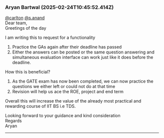 ### Aryan Bartwal (2025-02-24T10:45:52.414Z)

[@carlton](/u/carlton) [@s.anand](/u/s.anand)  
Dear team,  
Greetings of the day

I am writing this to request for a functionality

  1. Practice the GAs again after their deadline has passed
  2. Either the answers can be posted or the same question answering and simultaneous evaluation interface can work just like it does before the deadline.

How this is beneficial?

  1. As the GATE exam has now been completed, we can now practice the questions we either left or could not do at that time
  2. Revision will help us ace the ROE, project and end term

Overall this will increase the value of the already most practical and
rewarding course of IIT BS i.e TDS.

Looking forward to your guidance and kind consideration  
Regards  
Aryan


---
